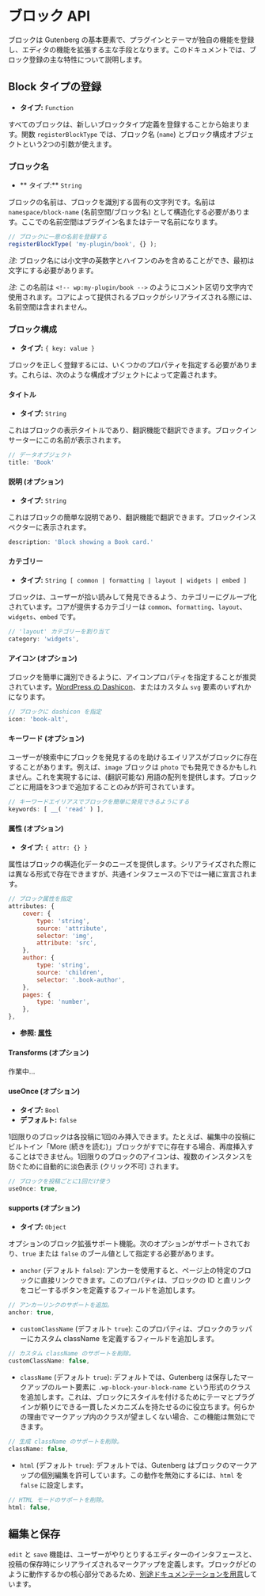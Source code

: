 <!--
# Block API

Blocks are the fundamental element of the Gutenberg editor. They are the primary way in which plugins and themes can register their own functionality and extend the capabilities of the editor. This document covers the main properties of block registration.
-->
# ブロック API

ブロックは Gutenberg の基本要素で、プラグインとテーマが独自の機能を登録し、エディタの機能を拡張する主な手段となります。このドキュメントでは、ブロック登録の主な特性について説明します。

<!--
## Register Block Type

* **Type:** `Function`

Every block starts by registering a new block type definition. The function `registerBlockType` takes two arguments, a block `name` and a block configuration object.
-->

## Block タイプの登録

* **タイプ:** `Function`

すべてのブロックは、新しいブロックタイプ定義を登録することから始まります。関数 `registerBlockType` では、ブロック名 (`name`) とブロック構成オブジェクトという2つの引数が使えます。

<!--
### Block Name

* **Type:** `String`

The name for a block is a unique string that identifies a block. Names have to be structured as `namespace/block-name`, where namespace is the name of your plugin or theme.
-->

### ブロック名

* ** タイプ:** `String`

ブロックの名前は、ブロックを識別する固有の文字列です。名前は `namespace/block-name` (名前空間/ブロック名) として構造化する必要があります。ここでの名前空間はプラグイン名またはテーマ名前になります。

<!--
```js
// Registering my block with a unique name
registerBlockType( 'my-plugin/book', {} );
```
-->

```js
// ブロックに一意の名前を登録する
registerBlockType( 'my-plugin/book', {} );
```

<!--
*Note:* A block name can only contain lowercase alphanumeric characters and dashes, and must begin with a letter.
-->

*注:* ブロック名には小文字の英数字とハイフンのみを含めることができ、最初は文字にする必要があります。

<!--
*Note:* This name is used on the comment delimiters as `
-->
<!-- wp:my-plugin/book -->
<!--
`. Those blocks provided by core don't include a namespace when serialized.
-->

*注:* この名前は `<!-- wp:my-plugin/book -->` のようにコメント区切り文字内で使用されます。コアによって提供されるブロックがシリアライズされる際には、名前空間は含まれません。

<!--
### Block Configuration

* **Type:** `{ key: value }`

A block requires a few properties to be specified before it can be registered successfully. These are defined through a configuration object, which includes the following:
-->
### ブロック構成

* **タイプ:** `{ key: value }`

ブロックを正しく登録するには、いくつかのプロパティを指定する必要があります。これらは、次のような構成オブジェクトによって定義されます。

<!--
#### Title

* **Type:** `String`

This is the display title for your block, which can be translated with our translation functions. The block inserter will show this name.

```js
// Our data object
title: 'Book'
```
-->
#### タイトル

* **タイプ:** `String`

これはブロックの表示タイトルであり、翻訳機能で翻訳できます。ブロックインサーターにこの名前が表示されます。

```js
// データオブジェクト
title: 'Book'
```
<!--
#### Description (optional)

* **Type:** `String`

This is a short description for your block, which can be translated with our translation functions. This will be shown in the block inspector.

```js
description: 'Block showing a Book card.'
```
-->

#### 説明 (オプション)

* **タイプ:** `String`

これはブロックの簡単な説明であり、翻訳機能で翻訳できます。ブロックインスペクターに表示されます。

```js
description: 'Block showing a Book card.'
```

<!--
#### Category

* **Type:** `String [ common | formatting | layout | widgets | embed ]`

Blocks are grouped into categories to help users browse and discover them. The core provided categories are `common`, `formatting`, `layout`, `widgets`, and `embed`.

```js
// Assigning to the 'layout' category
category: 'widgets',
```
-->
#### カテゴリー

* **タイプ:** `String [ common | formatting | layout | widgets | embed ]`

ブロックは、ユーザーが拾い読みして発見できるよう、カテゴリーにグループ化されています。コアが提供するカテゴリーは `common`、`formatting`、`layout`、`widgets`、`embed` です。

```js
// 'layout' カテゴリーを割り当て
category: 'widgets',
```

<!--
#### Icon (optional)

An icon property should be specified to make it easier to identify a block. These can be any of [WordPress' Dashicons](https://developer.wordpress.org/resource/dashicons/), or a custom `svg` element.

```js
// Specifying a dashicon for the block
icon: 'book-alt',
```
-->
#### アイコン (オプション)

ブロックを簡単に識別できるように、アイコンプロパティを指定することが推奨されています。[WordPress の Dashicon](https://developer.wordpress.org/resource/dashicons/)、またはカスタム `svg` 要素のいずれかになります。

```js
// ブロックに dashicon を指定
icon: 'book-alt',
```

<!--
#### Keywords (optional)

Sometimes a block could have aliases that help users discover it while searching. For example, an `image` block could also want to be discovered by `photo`. You can do so by providing an array of terms (which can be translated). It is only allowed to add as much as three terms per block.

```js
// Make it easier to discover a block with keyword aliases
keywords: [ __( 'read' ) ],
```
-->
#### キーワード (オプション)

ユーザーが検索中にブロックを発見するのを助けるエイリアスがブロックに存在することがあります。例えば、`image` ブロックは `photo` でも発見できるかもしれません。これを実現するには、(翻訳可能な) 用語の配列を提供します。ブロックごとに用語を3つまで追加することのみが許可されています。

```js
// キーワードエイリアスでブロックを簡単に発見できるようにする
keywords: [ __( 'read' ) ],
```

<!--
#### Attributes (optional)

* **Type:** `{ attr: {} }`

Attributes provide the structured data needs of a block. They can exist in different forms when they are serialized, but they are declared together under a common interface.
-->
#### 属性 (オプション)

* **タイプ:** `{ attr: {} }`

属性はブロックの構造化データのニーズを提供します。シリアライズされた際には異なる形式で存在できますが、共通インタフェースの下では一緒に宣言されます。

<!--
```js
// Specifying my block attributes
attributes: {
	cover: {
		type: 'string',
		source: 'attribute',
		selector: 'img',
		attribute: 'src',
	},
	author: {
		type: 'string',
		source: 'children',
		selector: '.book-author',
	},
	pages: {
		type: 'number',
	},
},
```
-->
```js
// ブロック属性を指定
attributes: {
	cover: {
		type: 'string',
		source: 'attribute',
		selector: 'img',
		attribute: 'src',
	},
	author: {
		type: 'string',
		source: 'children',
		selector: '.book-author',
	},
	pages: {
		type: 'number',
	},
},
```

<!--
* **See: [Attributes](https://wordpress.org/gutenberg/handbook/block-api/attributes/).**
-->
* **参照: [属性](https://wordpress.org/gutenberg/handbook/block-api/attributes/)**

<!--
#### Transforms (optional)

Work in progress...
-->
#### Transforms (オプション)

作業中…

<!--
#### useOnce (optional)

* **Type:** `Bool`
* **Default:** `false`

A once-only block can be inserted into each post, one time only. For example, the built-in 'More' block cannot be inserted again if it already exists in the post being edited. A once-only block's icon is automatically dimmed (unclickable) to prevent multiple instances.

```js
// Use the block just once per post
useOnce: true,
```
-->
#### useOnce (オプション)

* **タイプ:** `Bool`
* **デフォルト:** `false`

1回限りのブロックは各投稿に1回のみ挿入できます。たとえば、編集中の投稿にビルトイン「More (続きを読む)」ブロックがすでに存在する場合、再度挿入することはできません。1回限りのブロックのアイコンは、複数のインスタンスを防ぐために自動的に淡色表示 (クリック不可) されます。

```js
// ブロックを投稿ごとに1回だけ使う
useOnce: true,
```
<!--
#### supports (optional)

* **Type:** `Object`

Optional block extended support features. The following options are supported, and should be specified as a boolean `true` or `false` value:
-->
#### supports (オプション)

* **タイプ:** `Object`

オプションのブロック拡張サポート機能。次のオプションがサポートされており、`true` または `false` のブール値として指定する必要があります。

<!--
- `anchor` (default `false`): Anchors let you link directly to a specific block on a page. This property adds a field to define an id for the block and a button to copy the direct link.

```js
// Add the support for an anchor link.
anchor: true,
```
-->
- `anchor` (デフォルト `false`): アンカーを使用すると、ページ上の特定のブロックに直接リンクできます。このプロパティは、ブロックの ID と直リンクをコピーするボタンを定義するフィールドを追加します。

```js
// アンカーリンクのサポートを追加。
anchor: true,
```

<!--
- `customClassName` (default `true`): This property adds a field to define a custom className for the block's wrapper.

```js
// Remove the support for a the custom className .
customClassName: false,
```
-->
- `customClassName` (デフォルト `true`): このプロパティは、ブロックのラッパーにカスタム className を定義するフィールドを追加します。

```js
// カスタム className のサポートを削除。
customClassName: false,
```

<!--
- `className` (default `true`): By default, Gutenberg adds a class with the form `.wp-block-your-block-name` to the root element of your saved markup. This helps having a consistent mechanism for styling blocks that themes and plugins can rely on. If for whatever reason a class is not desired on the markup, this functionality can be disabled.

```js
// Remove the support for a the generated className .
className: false,
```
-->
- `className` (デフォルト `true`): デフォルトでは、Gutenberg は保存したマークアップのルート要素に `.wp-block-your-block-name` という形式のクラスを追加します。これは、ブロックにスタイルを付けるためにテーマとプラグインが頼りにできる一貫したメカニズムを持たせるのに役立ちます。何らかの理由でマークアップ内のクラスが望ましくない場合、この機能は無効にできます。

```js
// 生成 className のサポートを削除。
className: false,
```

<!--
- `html` (default `true`): By default, Gutenberg will allow a block's markup to be edited individually. To disable this behavior, set `html` to `false`.

```js
// Remove support for an HTML mode.
html: false,
```
-->
- `html` (デフォルト `true`): デフォルトでは、Gutenberg はブロックのマークアップの個別編集を許可しています。この動作を無効にするには、`html` を `false` に設定します。

```js
// HTML モードのサポートを削除。
html: false,
```

<!--
## Edit and Save

The `edit` and `save` functions define the editor interface with which a user would interact, and the markup to be serialized back when a post is saved. They are the heart of how a block operates, so they are [covered separately](https://wordpress.org/gutenberg/handbook/block-edit-save/).
-->
## 編集と保存

`edit` と `save` 機能は、ユーザーがやりとりするエディターのインタフェースと、投稿の保存時にシリアライズされるマークアップを定義します。ブロックがどのように動作するかの核心部分であるため、[別途ドキュメンテーションを用意](https://wordpress.org/gutenberg/handbook/block-edit-save/)しています。
